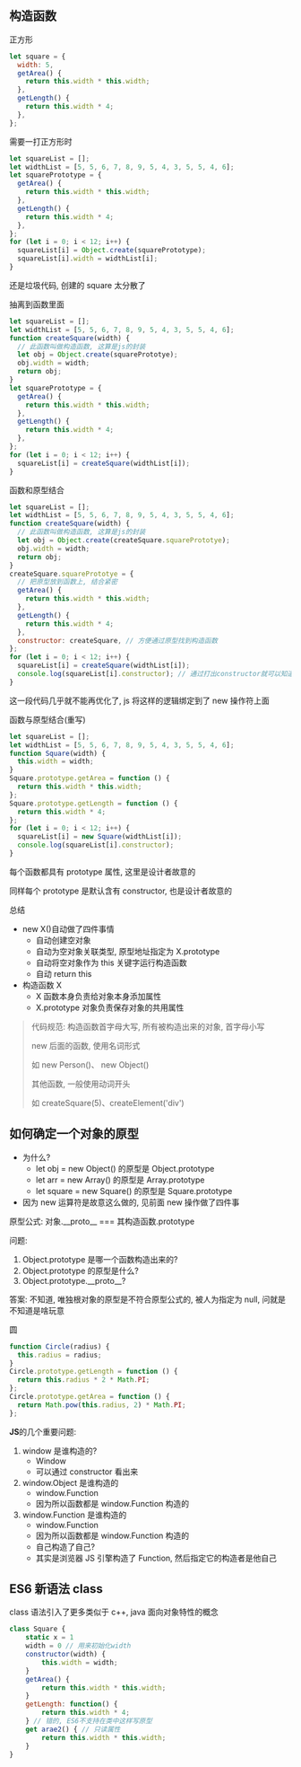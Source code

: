 ## 构造函数

正方形

```javascript
let square = {
  width: 5,
  getArea() {
    return this.width * this.width;
  },
  getLength() {
    return this.width * 4;
  },
};
```

需要一打正方形时

```javascript
let squareList = [];
let widthList = [5, 5, 6, 7, 8, 9, 5, 4, 3, 5, 5, 4, 6];
let squarePrototype = {
  getArea() {
    return this.width * this.width;
  },
  getLength() {
    return this.width * 4;
  },
};
for (let i = 0; i < 12; i++) {
  squareList[i] = Object.create(squarePrototype);
  squareList[i].width = widthList[i];
}
```

还是垃圾代码, 创建的 square 太分散了

抽离到函数里面

```javascript
let squareList = [];
let widthList = [5, 5, 6, 7, 8, 9, 5, 4, 3, 5, 5, 4, 6];
function createSquare(width) {
  // 此函数叫做构造函数, 这算是js的封装
  let obj = Object.create(squarePrototye);
  obj.width = width;
  return obj;
}
let squarePrototype = {
  getArea() {
    return this.width * this.width;
  },
  getLength() {
    return this.width * 4;
  },
};
for (let i = 0; i < 12; i++) {
  squareList[i] = createSquare(widthList[i]);
}
```

函数和原型结合

```javascript
let squareList = [];
let widthList = [5, 5, 6, 7, 8, 9, 5, 4, 3, 5, 5, 4, 6];
function createSquare(width) {
  // 此函数叫做构造函数, 这算是js的封装
  let obj = Object.create(createSquare.squarePrototye);
  obj.width = width;
  return obj;
}
createSquare.squarePrototye = {
  // 把原型放到函数上, 结合紧密
  getArea() {
    return this.width * this.width;
  },
  getLength() {
    return this.width * 4;
  },
  constructor: createSquare, // 方便通过原型找到构造函数
};
for (let i = 0; i < 12; i++) {
  squareList[i] = createSquare(widthList[i]);
  console.log(squareList[i].constructor); // 通过打出constructor就可以知道这个对象是谁构造的
}
```

这一段代码几乎就不能再优化了, js 将这样的逻辑绑定到了 new 操作符上面

函数与原型结合(重写)

```javascript
let squareList = [];
let widthList = [5, 5, 6, 7, 8, 9, 5, 4, 3, 5, 5, 4, 6];
function Square(width) {
  this.width = width;
}
Square.prototype.getArea = function () {
  return this.width * this.width;
};
Square.prototype.getLength = function () {
  return this.width * 4;
};
for (let i = 0; i < 12; i++) {
  squareList[i] = new Square(widthList[i]);
  console.log(squareList[i].constructor);
}
```

每个函数都具有 prototype 属性, 这里是设计者故意的

同样每个 prototype 是默认含有 constructor, 也是设计者故意的

总结

- new X()自动做了四件事情
  - 自动创建空对象
  - 自动为空对象关联类型, 原型地址指定为 X.prototype
  - 自动将空对象作为 this 关键字运行构造函数
  - 自动 return this
- 构造函数 X
  - X 函数本身负责给对象本身添加属性
  - X.prototype 对象负责保存对象的共用属性

> 代码规范: 构造函数首字母大写, 所有被构造出来的对象, 首字母小写
>
> new 后面的函数, 使用名词形式
>
> 如 new Person()、 new Object()
>
> 其他函数, 一般使用动词开头
>
> 如 createSquare(5)、createElement('div')

## 如何确定一个对象的原型

- 为什么?
  - let obj = new Object() 的原型是 Object.prototype
  - let arr = new Array() 的原型是 Array.prototype
  - let square = new Square() 的原型是 Square.prototype
- 因为 new 运算符是故意这么做的, 见前面 new 操作做了四件事

原型公式: 对象.\_\_proto\_\_ === 其构造函数.prototype

问题:

1. Object.prototype 是哪一个函数构造出来的?
2. Object.prototype 的原型是什么?
3. Object.prototype.\_\_proto\_\_?

答案: 不知道, 唯独根对象的原型是不符合原型公式的, 被人为指定为 null, 问就是不知道是啥玩意

圆

```javascript
function Circle(radius) {
  this.radius = radius;
}
Circle.prototype.getLength = function () {
  return this.radius * 2 * Math.PI;
};
Circle.prototype.getArea = function () {
  return Math.pow(this.radius, 2) * Math.PI;
};
```

**JS**的几个重要问题:

1. window 是谁构造的?
   - Window
   - 可以通过 constructor 看出来
2. window.Object 是谁构造的
   - window.Function
   - 因为所以函数都是 window.Function 构造的
3. window.Function 是谁构造的
   - window.Function
   - 因为所以函数都是 window.Function 构造的
   - 自己构造了自己?
   - 其实是浏览器 JS 引擎构造了 Function, 然后指定它的构造者是他自己

## ES6 新语法 class

class 语法引入了更多类似于 c++, java 面向对象特性的概念

```javascript
class Square {
    static x = 1
    width = 0 // 用来初始化width
    constructor(width) {
        this.width = width;
    }
    getArea() {
        return this.width * this.width;
    }
    getLength: function() {
        return this.width * 4;
    } // 错的, ES6不支持在类中这样写原型
    get arae2() { // 只读属性
        return this.width * this.width;
    }
}
```